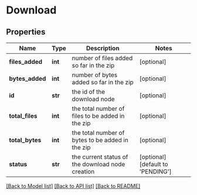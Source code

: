 # Download

## Properties
Name | Type | Description | Notes
------------ | ------------- | ------------- | -------------
**files_added** | **int** | number of files added so far in the zip | [optional] 
**bytes_added** | **int** | number of bytes added so far in the zip | [optional] 
**id** | **str** | the id of the download node | [optional] 
**total_files** | **int** | the total number of files to be added in the zip | [optional] 
**total_bytes** | **int** | the total number of bytes to be added in the zip | [optional] 
**status** | **str** | the current status of the download node creation | [optional] [default to 'PENDING']

[[Back to Model list]](../README.md#documentation-for-models) [[Back to API list]](../README.md#documentation-for-api-endpoints) [[Back to README]](../README.md)


